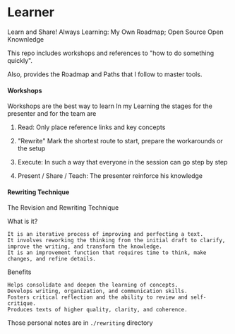 # Learner

Learn and Share! Always Learning: My Own Roadmap; Open Source Open Knownledge

This repo includes workshops and references to "how to do something quickly".

Also, provides the Roadmap and Paths that I follow to master tools.

#### Workshops

Workshops are the best way to learn
In my Learning
the stages for the presenter and for the team are

1. Read:
   Only place reference links and key concepts

2. "Rewrite"
   Mark the shortest route to start, prepare the workarounds or the setup

3. Execute:
   In such a way that everyone in the session can go step by step

4. Present / Share / Teach:
   The presenter reinforce his knowledge


#### Rewriting Technique

The Revision and Rewriting Technique

What is it?

    It is an iterative process of improving and perfecting a text.
    It involves reworking the thinking from the initial draft to clarify, improve the writing, and transform the knowledge.
    It is an improvement function that requires time to think, make changes, and refine details.

Benefits

    Helps consolidate and deepen the learning of concepts.
    Develops writing, organization, and communication skills.
    Fosters critical reflection and the ability to review and self-critique.
    Produces texts of higher quality, clarity, and coherence.

Those personal notes are in `./rewriting` directory
